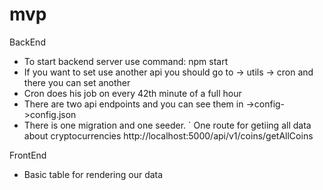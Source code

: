 # mvp

BackEnd
  - To start backend server use command: npm start
  - If you want to set use another api you should go to -> utils -> cron and there you can set another
  - Cron does his job on every 42th minute of a full hour
  - There are two api endpoints and you can see them in ->config->config.json
  - There is one migration and one seeder.
  ` One route for getiing all data about cryptocurrencies http://localhost:5000/api/v1/coins/getAllCoins
  
FrontEnd
  - Basic table for rendering our data 
